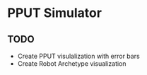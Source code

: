 # PPUT Simulator

## TODO

* Create PPUT visulalization with error bars
* Create Robot Archetype visualization

